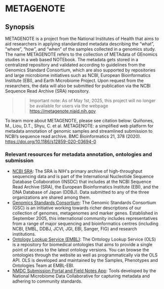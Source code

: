 # METAGENOTE

## Synopsis ## 
METAGENOTE is a project from the National Institutes of Health that aims to aid researchers in applying standardized metadata describing the “what”, “where”, “how”, and “when” of the samples collected in a genomics study. The name METAGENOTE refers to the collection of METAdata of GEnomics studies in a web based NOTEbook. The metadata gets stored in a centralized repository and validated according to guidelines from the Genomics Standard Consortium, which are also supported by repositories and large microbiome initiatives such as NCBI, European Bioinformatics Institute (EBI), and Earth Microbiome Project. Upon request from the researchers, the data will also be submitted for publication via the NCBI Sequence Read Archive (SRA) repository.

>>Important note: As of May 1st, 2025, this project will no longer be available for users via the webpage https://metagenote.niaid.nih.gov 

To learn more about METAGENOTE, please see citation below:
Quiñones, M., Liou, D.T., Shyu, C. et al. METAGENOTE: a simplified web platform for metadata annotation of genomic samples and streamlined submission to NCBI’s sequence read archive. BMC Bioinformatics 21, 378 (2020). https://doi.org/10.1186/s12859-020-03694-0

### Relevant resources for metadata annotation, ontologies and submission
-	[NCBI SRA](https://submit.ncbi.nlm.nih.gov/about/sra/): The SRA is NIH's primary archive of high-throughput sequencing data and is part of the International Nucleotide Sequence Database Collaboration (INSDC) that includes at the NCBI Sequence Read Archive (SRA), the European Bioinformatics Institute (EBI), and the DNA Database of Japan (DDBJ). Data submitted to any of the three organizations are shared among them.  
-	[Genomics Standards Consortium](https://www.gensc.org/): The Genomic Standards Consortium (GSC) is an initiative working towards richer descriptions of our collection of genomes, metagenomes and marker genes. Established in September 2005, this international community includes representatives from a range of major sequencing and bioinformatics centres (including NCBI, EMBL, DDBJ, JCVI, JGI, EBI, Sanger, FIG) and research institutions.
-	[Ontology Lookup Service (EMBL)](https://www.ebi.ac.uk/ols4/index): The Ontology Lookup Service (OLS) is a repository for biomedical ontologies that aims to provide a single point of access to the latest ontology versions. You can browse the ontologies through the website as well as programmatically via the OLS API. OLS is developed and maintained by the Samples, Phenotypes and Ontologies Team at EMBL-EBI.
-	[NMDC Submission Portal and Field Notes App](https://microbiomedata.org/field-notes/): Tools developed by the National Microbiome Data Collaborative for capturing metadata and adhering to community standards.  
